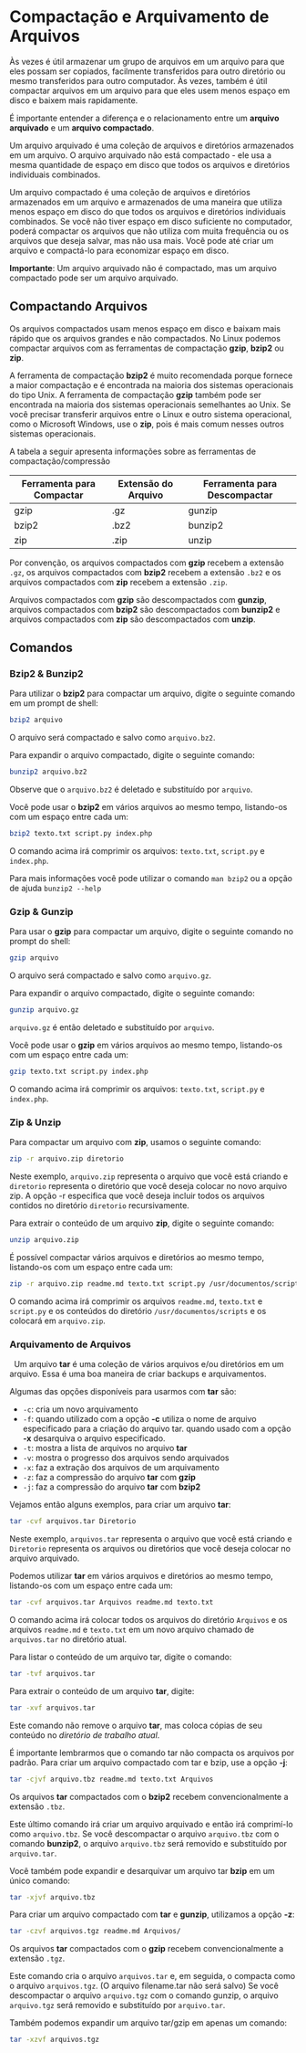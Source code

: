 # Compactação e Arquivamento de Arquivos

Às vezes é útil armazenar um grupo de arquivos em um arquivo para que eles possam ser copiados, facilmente transferidos para outro diretório ou mesmo transferidos para outro computador. Às vezes, também é útil compactar arquivos em um arquivo para que eles usem menos espaço em disco e baixem mais rapidamente.

É importante entender a diferença e o relacionamento entre um **arquivo arquivado** e um **arquivo compactado**. 

Um arquivo arquivado é uma coleção de arquivos e diretórios armazenados em um arquivo. O arquivo arquivado não está compactado - ele usa a mesma quantidade de espaço em disco que todos os arquivos e diretórios individuais combinados. 

Um arquivo compactado é uma coleção de arquivos e diretórios armazenados em um arquivo e armazenados de uma maneira que utiliza menos espaço em disco do que todos os arquivos e diretórios individuais combinados. Se você não tiver espaço em disco suficiente no computador, poderá compactar os arquivos que não utiliza com muita frequência ou os arquivos que deseja salvar, mas não usa mais. Você pode até criar um arquivo e compactá-lo para economizar espaço em disco.

**Importante**: Um arquivo arquivado não é compactado, mas um arquivo compactado pode ser um arquivo arquivado.

## Compactando Arquivos

Os arquivos compactados usam menos espaço em disco e baixam mais rápido que os arquivos grandes e não compactados. No Linux podemos compactar arquivos com as ferramentas de compactação **gzip**, **bzip2** ou **zip**.

A ferramenta de compactação **bzip2** é muito recomendada porque fornece a maior compactação e é encontrada na maioria dos sistemas operacionais do tipo Unix. A ferramenta de compactação **gzip** também pode ser encontrada na maioria dos sistemas operacionais semelhantes ao Unix. Se você precisar transferir arquivos entre o Linux e outro sistema operacional, como o Microsoft Windows, use o **zip**, pois é mais comum nesses outros sistemas operacionais.

A tabela a seguir apresenta informações sobre as ferramentas de compactação/compressão

| Ferramenta para Compactar  | Extensão do Arquivo  | Ferramenta para Descompactar  |
|---|---|---|
| gzip  | .gz  | gunzip  |
| bzip2  | .bz2  | bunzip2  |
| zip  | .zip  | unzip |

Por convenção, os arquivos compactados com **gzip** recebem a extensão `.gz`, os arquivos compactados com **bzip2** recebem a extensão `.bz2` e os arquivos compactados com **zip** recebem a extensão `.zip`.

Arquivos compactados com **gzip** são descompactados com **gunzip**, arquivos compactados com **bzip2** são descompactados com **bunzip2** e arquivos compactados com **zip** são descompactados com **unzip**.

## Comandos

### Bzip2 & Bunzip2

Para utilizar o **bzip2** para compactar um arquivo, digite o seguinte comando em um prompt de shell:

```bash
bzip2 arquivo
```

O arquivo será compactado e salvo como `arquivo.bz2`.

Para expandir o arquivo compactado, digite o seguinte comando:

```bash
bunzip2 arquivo.bz2
```

Observe que o `arquivo.bz2` é deletado e substituído por `arquivo`.

Você pode usar o **bzip2** em vários arquivos ao mesmo tempo, listando-os com um espaço entre cada um:

```bash
bzip2 texto.txt script.py index.php
```

O comando acima irá comprimir os arquivos: `texto.txt`, `script.py` e `index.php`.

Para mais informações você pode utilizar o comando `man bzip2` ou a opção de ajuda `bunzip2 --help`

### Gzip & Gunzip

Para usar o **gzip** para compactar um arquivo, digite o seguinte comando no prompt do shell:

```bash
gzip arquivo
```

O arquivo será compactado e salvo como `arquivo.gz`.

Para expandir o arquivo compactado, digite o seguinte comando:

```bash
gunzip arquivo.gz
```

`arquivo.gz` é então deletado e substituído por `arquivo`.

Você pode usar o **gzip** em vários arquivos ao mesmo tempo, listando-os com um espaço entre cada um:

```bash
gzip texto.txt script.py index.php
```

O comando acima irá comprimir os arquivos: `texto.txt`, `script.py` e `index.php`.

### Zip & Unzip

Para compactar um arquivo com **zip**, usamos o seguinte comando:

```bash
zip -r arquivo.zip diretorio
```

Neste exemplo, `arquivo.zip` representa o arquivo que você está criando e `diretorio` representa o diretório que você deseja colocar no novo arquivo zip. A opção -r especifica que você deseja incluir todos os arquivos contidos no diretório `diretorio` recursivamente.

Para extrair o conteúdo de um arquivo **zip**, digite o seguinte comando:

```bash
unzip arquivo.zip
```

É possível compactar vários arquivos e diretórios ao mesmo tempo, listando-os com um espaço entre cada um:

```bash
zip -r arquivo.zip readme.md texto.txt script.py /usr/documentos/scripts
```

O comando acima irá comprimir os arquivos `readme.md`, `texto.txt` e `script.py` e os conteúdos do diretório `/usr/documentos/scripts` e os colocará em `arquivo.zip`.

### Arquivamento de Arquivos
 
Um arquivo **tar** é uma coleção de vários arquivos e/ou diretórios em um arquivo. Essa é uma boa maneira de criar backups e arquivamentos.

Algumas das opções disponíveis para usarmos com **tar** são:

- `-c`: cria um novo arquivamento
- `-f`: quando utilizado com a opção **-c** utiliza o nome de arquivo especificado para a criação do arquivo tar. quando usado com a opção **-x** desarquiva o arquivo especificado.
- `-t`: mostra a lista de arquivos no arquivo **tar**
- `-v`: mostra o progresso dos arquivos sendo arquivados
- `-x`: faz a extração dos arquivos de um arquivamento
- `-z`: faz a compressão do arquivo **tar** com **gzip**
- `-j`: faz a compressão do arquivo **tar** com **bzip2**

Vejamos então alguns exemplos, para criar um arquivo **tar**:

```bash
tar -cvf arquivos.tar Diretorio
```

Neste exemplo, `arquivos.tar` representa o arquivo que você está criando e `Diretorio` representa os arquivos ou diretórios que você deseja colocar no arquivo arquivado.

Podemos utilizar **tar** em vários arquivos e diretórios ao mesmo tempo, listando-os com um espaço entre cada um:

```bash
tar -cvf arquivos.tar Arquivos readme.md texto.txt
```

O comando acima irá colocar todos os arquivos do diretório `Arquivos` e os arquivos `readme.md` e `texto.txt` em um novo arquivo chamado de `arquivos.tar` no diretório atual.

Para listar o conteúdo de um arquivo tar, digite o comando:

```bash
tar -tvf arquivos.tar
```

Para extrair o conteúdo de um arquivo **tar**, digite:

```bash
tar -xvf arquivos.tar
```

Este comando não remove o arquivo **tar**, mas coloca cópias de seu conteúdo no *diretório de trabalho atual*.

É importante lembrarmos que o comando tar não compacta os arquivos por padrão. Para criar um arquivo compactado com tar e bzip, use a opção **-j**:

```bash
tar -cjvf arquivo.tbz readme.md texto.txt Arquivos
```

Os arquivos **tar** compactados com o **bzip2** recebem convencionalmente a extensão `.tbz`.

Este último comando irá criar um arquivo arquivado e então irá comprimí-lo como `arquivo.tbz`. Se você descompactar o arquivo `arquivo.tbz` com o comando **bunzip2**, o arquivo `arquivo.tbz` será removido e substituído por `arquivo.tar`.

Você também pode expandir e desarquivar um arquivo tar **bzip** em um único comando:

```bash
tar -xjvf arquivo.tbz
```

Para criar um arquivo compactado com **tar** e **gunzip**, utilizamos a opção **-z**:

```bash
tar -czvf arquivos.tgz readme.md Arquivos/
```

Os arquivos **tar** compactados com o **gzip** recebem convencionalmente a extensão `.tgz`.

Este comando cria o arquivo `arquivos.tar` e, em seguida, o compacta como o arquivo `arquivos.tgz`. (O arquivo filename.tar não será salvo) Se você descompactar o arquivo `arquivo.tgz` com o comando gunzip, o arquivo `arquivo.tgz` será removido e substituído por `arquivo.tar`.

Também podemos expandir um arquivo tar/gzip em apenas um comando:

```bash
tar -xzvf arquivos.tgz
```
